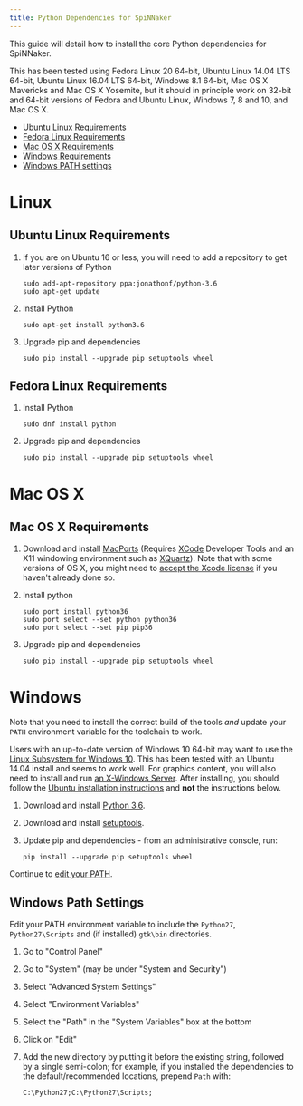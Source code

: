 ```yaml
---
title: Python Dependencies for SpiNNaker
---
```


This guide will detail how to install the core Python dependencies for SpiNNaker.

This has been tested using Fedora Linux 20 64-bit, Ubuntu Linux 14.04 LTS 64-bit, Ubuntu Linux 16.04 LTS 64-bit, Windows 8.1 64-bit, Mac OS X Mavericks and Mac OS X Yosemite, but it should in principle work on 32-bit and 64-bit versions of Fedora and Ubuntu Linux, Windows 7, 8 and 10, and Mac OS X.

* [Ubuntu Linux Requirements](#UbuntuPython)
* [Fedora Linux Requirements](#FedoraPython)
* [Mac OS X Requirements](#MacOSXPython)
* [Windows Requirements](#WindowsPython)
* [Windows PATH settings](#WindowsPath)

# Linux

## <a name="UbuntuPython"></a> Ubuntu Linux Requirements
1. If you are on Ubuntu 16 or less, you will need to add a repository to get later versions of Python

       sudo add-apt-repository ppa:jonathonf/python-3.6
       sudo apt-get update

1. Install Python

       sudo apt-get install python3.6

1. Upgrade pip and dependencies

       sudo pip install --upgrade pip setuptools wheel

## <a name="FedoraPython"></a> Fedora Linux Requirements

1. Install Python

       sudo dnf install python

1. Upgrade pip and dependencies

       sudo pip install --upgrade pip setuptools wheel

# Mac OS X

## <a name="MacOSXPython"></a> Mac OS X Requirements

1. Download and install <a href="https://www.macports.org/install.php" target="_blank">MacPorts</a> (Requires [XCode](https://developer.apple.com/technologies/tools/) Developer Tools and an X11 windowing environment such as [XQuartz](https://www.xquartz.org/)). Note that with some versions of OS X, you might need to [accept the Xcode license](https://apple.stackexchange.com/questions/175069/how-to-accept-xcode-license) if you haven't already done so.

1. Install python

       sudo port install python36
       sudo port select --set python python36
       sudo port select --set pip pip36

1. Upgrade pip and dependencies

       sudo pip install --upgrade pip setuptools wheel

# <a name="WindowsPython"></a>Windows

Note that you need to install the correct build of the tools _and_ update your `PATH` environment variable for the toolchain to work.

Users with an up-to-date version of Windows 10 64-bit may want to use the [Linux Subsystem for Windows 10](https://msdn.microsoft.com/en-gb/commandline/wsl/install_guide?f=255&MSPPError=-2147217396).  This has been tested with an Ubuntu 14.04 install and seems to work well.
For graphics content, you will also need to install and run [an X-Windows Server](https://sourceforge.net/projects/xming/).
After installing, you should follow the [Ubuntu installation instructions](#UbuntuPython) and __not__ the instructions below.

1. Download and install [Python 3.6](https://www.python.org/downloads/).

1. Download and install [setuptools](https://github.com/SpiNNakerManchester/github.SpiNNakerManchester.io/releases/download/v1.0-win64/setuptools-5.8.win-amd64-py2.7.exe).

1. Update pip and dependencies - from an administrative console, run:

       pip install --upgrade pip setuptools wheel

Continue to [edit your PATH](#WindowsPath).

## <a name="WindowsPath"></a> Windows Path Settings
Edit your PATH environment variable to include the `Python27`, `Python27\Scripts` and (if installed) `gtk\bin` directories.
  1. Go to "Control Panel"
  1. Go to "System" (may be under "System and Security")
  1. Select "Advanced System Settings"
  1. Select "Environment Variables"
  1. Select the "Path" in the "System Variables" box at the bottom
  1. Click on "Edit"
  1. Add the new directory by putting it before the existing string, followed by a single semi-colon; for example, if you installed the dependencies to the default/recommended locations, prepend `Path` with:

         C:\Python27;C:\Python27\Scripts;
